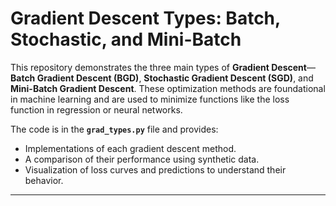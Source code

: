 # **Gradient Descent Types: Batch, Stochastic, and Mini-Batch**

This repository demonstrates the three main types of **Gradient Descent**—**Batch Gradient Descent (BGD)**, **Stochastic Gradient Descent (SGD)**, and **Mini-Batch Gradient Descent**. These optimization methods are foundational in machine learning and are used to minimize functions like the loss function in regression or neural networks.

The code is in the **`grad_types.py`** file and provides:
- Implementations of each gradient descent method.
- A comparison of their performance using synthetic data.
- Visualization of loss curves and predictions to understand their behavior.

---